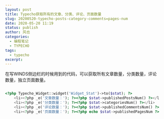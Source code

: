 ```yaml
---
layout: post
title: Typecho获取所有的文章、分类、评论、页面数量
slug: 20200520-typecho-posts-category-comments=pages-num
date: 2020-05-20 11:19
status: publish
author: 风也
categories: 
  - 编程笔记
  - TYPECHO
tags: 
  - typecho
excerpt: 
---
```


在写WINDS侧边栏的时候用到的代码，可以获取所有文章数量，分类数量，评论数量，独立页面数量。

~~~php

<?php Typecho_Widget::widget('Widget_Stat')->to($stat); ?>
    <li><?php _e('文章数量：'); ?><?php $stat->publishedPostsNum() ?></li>
    <li><?php _e('分类数量：'); ?><?php $stat->categoriesNum() ?></li>
    <li><?php _e('评论数量：'); ?><?php $stat->publishedCommentsNum() ?></li>
    <li><?php _e('页面数量：'); ?><?php echo $stat->publishedPagesNum ?></li>

~~~
